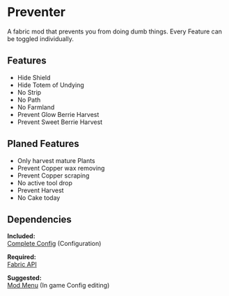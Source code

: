 # Preventer

A fabric mod that prevents you from doing dumb things.
Every Feature can be toggled individually.

## **Features**
- Hide Shield
- Hide Totem of Undying
- No Strip
- No Path
- No Farmland
- Prevent Glow Berrie Harvest
- Prevent Sweet Berrie Harvest

## Planed Features
- Only harvest mature Plants
- Prevent Copper wax removing
- Prevent Copper scraping
- No active tool drop
- Prevent Harvest
- No Cake today

## Dependencies
**Included:**  
[Complete Config](https://gitlab.com/Lortseam/completeconfig) (Configuration)

**Required:**  
[Fabric API](https://github.com/FabricMC/fabric)

**Suggested:**  
[Mod Menu](https://github.com/TerraformersMC/ModMenu) (In game Config editing)
